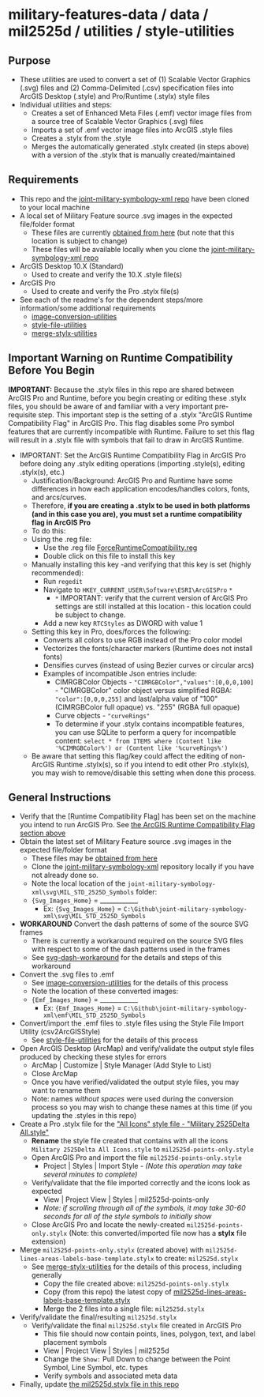 # military-features-data / data / mil2525d / utilities / style-utilities

## Purpose

* These utilities are used to convert a set of (1) Scalable Vector Graphics (.svg) files and (2) Comma-Delimited (.csv) specification files into ArcGIS Desktop (.style) and Pro/Runtime (.stylx) style files 
* Individual utilities and steps: 
    * Creates a set of Enhanced Meta Files (.emf) vector image files from a source tree of Scalable Vector Graphics (.svg) files 
    * Imports a set of .emf vector image files into ArcGIS .style files
    * Creates a .stylx from the .style
    * Merges the automatically generated .stylx created (in steps above) with a version of the .stylx that is manually created/maintained

## Requirements

* This repo and the [joint-military-symbology-xml repo](https://github.com/Esri/joint-military-symbology-xml) have been cloned to your local machine
* A local set of Military Feature source .svg images in the expected file/folder format
    * These files are currently [obtained from here](https://github.com/Esri/joint-military-symbology-xml/tree/master/svg) (but note that this location is subject to change)
    * These files will be available locally when you clone the [joint-military-symbology-xml repo](https://github.com/Esri/joint-military-symbology-xml)  
* ArcGIS Desktop 10.X (Standard)
    * Used to create and verify the 10.X .style file(s)
* ArcGIS Pro 
    * Used to create and verify the Pro .stylx file(s)
* See each of the readme's for the dependent steps/more information/some additional requirements
    * [image-conversion-utilities](./image-conversion-utilities)
    * [style-file-utilities](./style-file-utilities)
    * [merge-stylx-utilities](./merge-stylx-utilities)

## Important Warning on Runtime Compatibility Before You Begin

**IMPORTANT:** Because the .stylx files in this repo are shared between ArcGIS Pro and Runtime, before you begin creating or editing these .stylx files, you should be aware of and familiar with a very important pre-requisite step. This important step is the setting of a .stylx "ArcGIS Runtime Compatibility Flag" in ArcGIS Pro. This flag disables some Pro symbol features that are currently incompatible with Runtime. Failure to set this flag will result in a .stylx file with symbols that fail to draw in ArcGIS Runtime.

* IMPORTANT: Set the ArcGIS Runtime Compatibility Flag in ArcGIS Pro before doing any .stylx editing operations (importing .style(s), editing .stylx(s), etc.)
    * Justification/Background: ArcGIS Pro and Runtime have some differences in how each application encodes/handles colors, fonts, and arcs/curves.
    * Therefore, **if you are creating a .stylx to be used in both platforms (and in this case you are), you must set a runtime compatibility flag in ArcGIS Pro**
    * To do this:
    * Using the .reg file:
        * Use the .reg file [ForceRuntimeCompatibility.reg](./ForceRuntimeCompatibility.reg)
        * Double click on this file to install this key
    * Manually installing this key -and verifying that this key is set (highly recommended):
        * Run `regedit` 
        * Navigate to `HKEY_CURRENT_USER\Software\ESRI\ArcGISPro` `*`
            * `*` IMPORTANT: verify that the current version of ArcGIS Pro settings are still installed at this location - this location could be subject to change.
        * Add a new key `RTCStyles` as DWORD with value 1
    * Setting this key in Pro, does/forces the following:
        * Converts all colors to use RGB instead of the Pro color model
        * Vectorizes the fonts/character markers (Runtime does not install fonts)
        * Densifies curves (instead of using Bezier curves or circular arcs) 
        * Examples of incompatible Json entries include:
            * CIMRGBColor Objects - `"CIMRGBColor","values":[0,0,0,100]` - "CIMRGBColor" color object versus simplified RGBA: `"color":[0,0,0,255]` and last/alpha value of "100" (CIMRGBColor full opaque) vs. "255" (RGBA full opaque)
            * Curve objects - `"curveRings"`
            * To determine if your .stylx contains incompatible features, you can use SQLite to perform a query for incompatible content: `select * from ITEMS where (Content like '%CIMRGBColor%') or (Content like '%curveRings%')` 
    * Be aware that setting this flag/key could affect the editing of non-ArcGIS Runtime .stylx(s), so if you intend to edit other Pro .stylx(s), you may wish to remove/disable this setting when done this process. 

## General Instructions 

* Verify that the [Runtime Compatibility Flag] has been set on the machine you intend to run ArcGIS Pro. See [the ArcGIS Runtime Compatibility Flag section above](#important-warning-on-runtime-compatibility-before-you-begin)
* Obtain the latest set of Military Feature source .svg images in the expected file/folder format
    * These files may be [obtained from here](https://github.com/Esri/joint-military-symbology-xml/tree/master/svg)
    * Clone the [joint-military-symbology-xml](https://github.com/Esri/joint-military-symbology-xml) repository locally if you have not already done so.
    * Note the local location of the `joint-military-symbology-xml\svg\MIL_STD_2525D_Symbols` folder:
    * `{Svg_Images_Home}` = ____________ 
        * Ex: `{Svg_Images_Home}` = `C:\Github\joint-military-symbology-xml\svg\MIL_STD_2525D_Symbols`
* **WORKAROUND** Convert the dash patterns of some of the source SVG frames
    * There is currently a workaround required on the source SVG files with respect to some of the dash patterns used in the frames
    * See [svg-dash-workaround](./svg-dash-workaround) for the details and steps of this workaround
* Convert the .svg files to .emf 
    * See [image-conversion-utilities](./image-conversion-utilities) for the details of this process
    * Note the location of these converted images:
    * `{Emf_Images_Home}` = ____________
        * Ex: `{Emf_Images_Home}` = `C:\Github\joint-military-symbology-xml\emf\MIL_STD_2525D_Symbols`
* Convert/import the .emf files to .style files using the Style File Import Utility (csv2ArcGISStyle)
    * See [style-file-utilities](./style-file-utilities) for the details of this process
* Open ArcGIS Desktop (ArcMap) and verify/validate the output style files produced by checking these styles for errors
    * ArcMap | Customize | Style Manager (Add Style to List)
    * Close ArcMap
    * Once you have verified/validated the output style files, you may want to rename them
    * Note: names *without spaces* were used during the conversion process so you may wish to change these names at this time (if you updating the .styles in this repo)
* Create a Pro .stylx file for the ["All Icons" style file - "Military 2525Delta All.style"](../../core_data/stylefiles/Military%202525Delta%20All.style)
    * **Rename** the style file created that contains with all the icons `Military 2525Delta All Icons.style` to `mil2525d-points-only.style`
    * Open ArcGIS Pro and import the file `mil2525d-points-only.style` 
        * Project | Styles | Import Style - *(Note this operation may take several minutes to complete)*
    * Verify/validate that the file imported correctly and the icons look as expected
        * View | Project View | Styles | mil2525d-points-only 
        * *Note: if scrolling through all of the symbols, it may take 30-60 seconds for all of the style symbols to initially show*
    * Close ArcGIS Pro and locate the newly-created `mil2525d-points-only.stylx` (Note: this converted/imported file now has a  **stylx** file extension)
* Merge  `mil2525d-points-only.stylx` (created above) with `mil2525d-lines-areas-labels-base-template.stylx` to create: `mil2525d.stylx`
    * See [merge-stylx-utilities](./merge-stylx-utilities) for the details of this process, including generally
        * Copy the file created above: `mil2525d-points-only.stylx`
        * Copy (from this repo) the latest copy of [mil2525d-lines-areas-labels-base-template.stylx](../../core_data/stylxfiles)
        * Merge the 2 files into a single file: `mil2525d.stylx`
*  Verify/validate the final/resulting `mil2525d.stylx`
    *  Verify/validate the final `mil2525d.stylx` file created in ArcGIS Pro 
        * This file should now contain points, lines, polygon, text, and label placement symbols
        * View | Project View | Styles | mil2525d 
        * Change the `Show:` Pull Down to change between the Point Symbol, Line Symbol, etc. types
        * Verify symbols and associated meta data
* Finally, update [the mil2525d.stylx file in this repo](../../core_data/stylxfiles)
 
